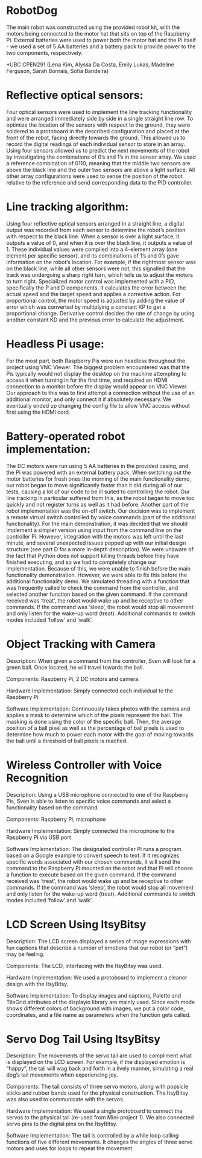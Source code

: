 # RobotDog

The main robot was constructed using the provided robot kit, with the motors being connected to the motor hat that sits on top of the Raspberry Pi. External batteries were used to power both the motor hat and the Pi itself - we used a set of 5 AA batteries and a battery pack to provide power to the two components, respectively. 

*UBC CPEN291 (Lena Kim, Alyssa Da Costa, Emily Lukas, Madeline Ferguson, Sarah Bornais, Sofia Bandeira)

# Reflective optical sensors:
Four optical sensors were used to implement the line tracking functionality and were arranged immediately side by side in a single straight line row. To optimize the location of the sensors with respect to the ground, they were soldered to a protoboard in the described configuration and placed at the front of the robot, facing directly towards the ground. This allowed us to record the digital readings of each individual sensor to store in an array. Using four sensors allowed us to predict the next movements of the robot by investigating the combinations of 0’s and 1’s in the sensor array. We used a reference combination of 0110, meaning that the middle two sensors are above the black line and the outer two sensors are above a light surface. All other array configurations were used to sense the position of the robot relative to the reference and send corresponding data to the PID controller.

# Line tracking algorithm:
Using four reflective optical sensors arranged in a straight line, a digital output was recorded from each sensor to determine the robot’s position with respect to the black line. When a sensor is over a light surface, it outputs a value of 0, and when it is over the black line, it outputs a value of 1. These individual values were compiled into a 4-element array (one element per specific sensor), and its combinations of 1’s and 0’s gave information on the robot’s location. For example, if the rightmost sensor was on the black line, while all other sensors were not, this signalled that the track was undergoing a sharp right turn, which tells us to adjust the motors to turn right. Specialized motor control was implemented with a PID, specifically the P and D components. It calculates the error between the actual speed and the target speed and applies a corrective action. For proportional control, the motor speed is adjusted by adding the value of error which was converted by multiplying a constant KP to get a proportional change.
Derivative control decides the rate of change by using another constant KD and the previous error to calculate the adjustment.

# Headless Pi usage: 
For the most part, both Raspberry Pis were run headless throughout the project using VNC Viewer.  The biggest problem encountered was that the Pis typically would not display the desktop on the machine attempting to access it when turning in for the first time, and required an HDMI connection to a monitor before the display would appear on VNC Viewer.  Our approach to this was to first attempt a connection without the use of an additional monitor, and only connect it if absolutely necessary.  We eventually ended up changing the config file to allow VNC access without first using the HDMI cord.

# Battery-operated robot implementation:
The DC motors were run using 5 AA batteries in the provided casing, and the Pi was powered with an external battery pack.  When switching out the motor batteries for fresh ones the morning of the main functionality demo, our robot began to move significantly faster than it did during all of our tests, causing a lot of our code to be ill suited to controlling the robot.  Our line tracking in particular suffered from this, as the robot began to move too quickly and not register turns as well as it had before.
Another part of the robot implementation was the on-off switch.  Our decision was to implement a remote virtual switch controlled by voice commands (part of the additional functionality).  For the main demonstration, it was decided that we should implement a simpler version using input from the command line on the controller Pi.  However, integration with the motors was left until the last minute, and several unexpected issues popped up with our initial design structure (see part D for a more in-depth description).  We were unaware of the fact that Python does not support killing threads before they have finished executing, and so we had to completely change our implementation.  Because of this, we were unable to finish before the main functionality demonstration.  However, we were able to fix this before the additional functionality demo.  We simulated threading with a function that was frequently called to check the command from the controller, and selected another function based on the given command.  If the command received was ‘treat’, the robot would wake up and be receptive to other commands.  If the command was ‘sleep’, the robot would stop all movement and only listen for the wake-up word (treat).  Additional commands to switch modes included ‘follow’ and ‘walk’.

# Object Tracking with Camera

Description: When given a command from the controller, Sven will look for a green ball. Once located, he will travel towards the ball.

Components: Raspberry Pi, 2 DC motors and camera.

Hardware Implementation: Simply connected each individual to the Raspberry Pi.

Software Implementation: Continuously takes photos with the camera and applies a mask to determine which of the pixels represent the ball. The masking is done using the color of the specific ball. Then, the average position of a ball pixel as well as the percentage of ball pixels is used to determine how much to power each motor with the goal of moving towards the ball until a threshold of ball pixels is reached.

# Wireless Controller with Voice Recognition

Description: Using a USB microphone connected to one of the Raspberry Pis, Sven is able to listen to specific voice commands and select a functionality based on the command.

Components: Raspberry Pi, microphone

Hardware Implementation: Simply connected the microphone to the Raspberry PI via USB port

Software Implementation: The designated controller Pi runs a program based on a Google example to convert speech to text.  If it recognizes specific words associated with our chosen commands, it will send the command to the Raspberry Pi mounted on the robot and that Pi will choose a function to execute based on the given command. If the command received was ‘treat’, the robot would wake up and be receptive to other commands.  If the command was ‘sleep’, the robot would stop all movement and only listen for the wake-up word (treat).  Additional commands to switch modes included ‘follow’ and ‘walk’.

# LCD Screen Using ItsyBitsy

Description: The LCD screen displayed a series of image expressions with fun captions that describe a number of emotions that our robot (or “pet”) may be feeling.

Components: The LCD, interfacing with the ItsyBitsy was used.

Hardware Implementation: We used a protoboard to implement a cleaner design with the ItsyBitsy.

Software Implementation: To display images and captions, Palette and TileGrid attributes of the displayio library are mainly used.  Since each mode shows different colors of background with images, we put a color code, coordinates, and a file name as parameters when the function gets called.

# Servo Dog Tail Using ItsyBitsy

Description: The movements of the servo tail are used to compliment what is displayed on the LCD screen. For example, if the displayed emotion is “happy”, the tail will wag back and forth in a lively manner, simulating a real dog’s tail movements when experiencing joy. 

Components: The tail consists of three servo motors, along with popsicle sticks and rubber bands used for the physical construction. The ItsyBitsy was also used to communicate with the servos.

Hardware Implementation: We used a single protoboard to connect the servos to the physical tail (re-used from Mini-project 1). We also connected servo pins to the digital pins on the ItsyBitsy.

Software Implementation: The tail is controlled by a while loop calling functions of five different movements. It changes the angles of three servo motors and uses for loops to repeat the movement.



